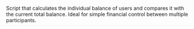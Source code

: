 Script that calculates the individual balance of users and compares it with the current total balance. Ideal for simple financial control between multiple participants.
